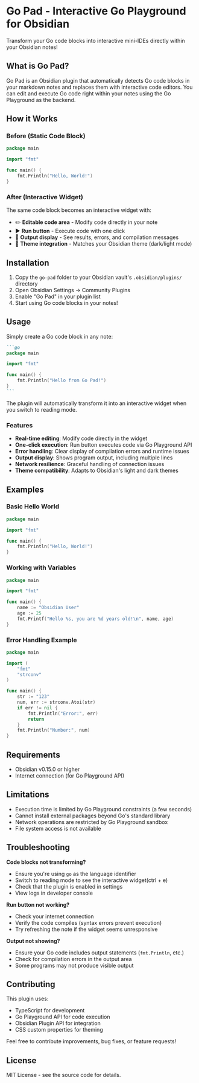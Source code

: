 # Go Pad - Interactive Go Playground for Obsidian

Transform your Go code blocks into interactive mini-IDEs directly within your Obsidian notes!

## What is Go Pad?

Go Pad is an Obsidian plugin that automatically detects Go code blocks in your markdown notes and replaces them with interactive code editors. You can edit and execute Go code right within your notes using the Go Playground as the backend.

## How it Works

### Before (Static Code Block)
```go
package main

import "fmt"

func main() {
    fmt.Println("Hello, World!")
}
```

### After (Interactive Widget)
The same code block becomes an interactive widget with:
- ✏️ **Editable code area** - Modify code directly in your note
- ▶️ **Run button** - Execute code with one click
- 📄 **Output display** - See results, errors, and compilation messages
- 🎨 **Theme integration** - Matches your Obsidian theme (dark/light mode)

## Installation

1. Copy the `go-pad` folder to your Obsidian vault's `.obsidian/plugins/` directory
2. Open Obsidian Settings → Community Plugins
3. Enable "Go Pad" in your plugin list
4. Start using Go code blocks in your notes!

## Usage

Simply create a Go code block in any note:

````markdown
```go
package main

import "fmt"

func main() {
    fmt.Println("Hello from Go Pad!")
}
```
````

The plugin will automatically transform it into an interactive widget when you switch to reading mode.

### Features

- **Real-time editing**: Modify code directly in the widget
- **One-click execution**: Run button executes code via Go Playground API
- **Error handling**: Clear display of compilation errors and runtime issues
- **Output display**: Shows program output, including multiple lines
- **Network resilience**: Graceful handling of connection issues
- **Theme compatibility**: Adapts to Obsidian's light and dark themes

## Examples

### Basic Hello World
```go
package main

import "fmt"

func main() {
    fmt.Println("Hello, World!")
}
```

### Working with Variables
```go
package main

import "fmt"

func main() {
    name := "Obsidian User"
    age := 25
    fmt.Printf("Hello %s, you are %d years old!\n", name, age)
}
```

### Error Handling Example
```go
package main

import (
    "fmt"
    "strconv"
)

func main() {
    str := "123"
    num, err := strconv.Atoi(str)
    if err != nil {
        fmt.Println("Error:", err)
        return
    }
    fmt.Println("Number:", num)
}
```

## Requirements

- Obsidian v0.15.0 or higher
- Internet connection (for Go Playground API)

## Limitations

- Execution time is limited by Go Playground constraints (a few seconds)
- Cannot install external packages beyond Go's standard library
- Network operations are restricted by Go Playground sandbox
- File system access is not available

## Troubleshooting

**Code blocks not transforming?**
- Ensure you're using `go` as the language identifier
- Switch to reading mode to see the interactive widget(ctrl + e)
- Check that the plugin is enabled in settings
- View logs in developer console

**Run button not working?**
- Check your internet connection
- Verify the code compiles (syntax errors prevent execution)
- Try refreshing the note if the widget seems unresponsive

**Output not showing?**
- Ensure your Go code includes output statements (`fmt.Println`, etc.)
- Check for compilation errors in the output area
- Some programs may not produce visible output

## Contributing

This plugin uses:
- TypeScript for development
- Go Playground API for code execution
- Obsidian Plugin API for integration
- CSS custom properties for theming

Feel free to contribute improvements, bug fixes, or feature requests!

## License

MIT License - see the source code for details.